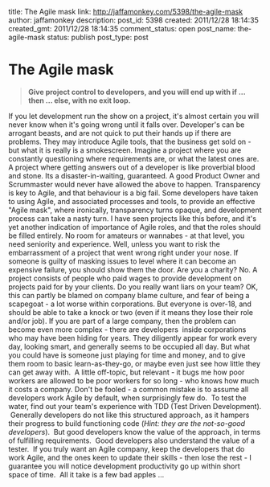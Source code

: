 title: The Agile mask
link: http://jaffamonkey.com/5398/the-agile-mask
author: jaffamonkey
description: 
post_id: 5398
created: 2011/12/28 18:14:35
created_gmt: 2011/12/28 18:14:35
comment_status: open
post_name: the-agile-mask
status: publish
post_type: post

# The Agile mask

> **Give project control to developers, and you will end up with if ... then ... else, with no exit loop.**

If you let development run the show on a project, it's almost certain you will never know when it's going wrong until it falls over. Developer's can be arrogant beasts, and are not quick to put their hands up if there are problems. They may introduce Agile tools, that the business get sold on - but what it is really is a smokescreen. Imagine a project where you are constantly questioning where requirements are, or what the latest ones are. A project where getting answers out of a developer is like proverbial blood and stone. Its a disaster-in-waiting, guaranteed. A good Product Owner and Scrummaster would never have allowed the above to happen. Transparency is key to Agile, and that behaviour is a big fail. Some developers have taken to using Agile, and associated processes and tools, to provide an effective "Agile mask", where ironically, transparency turns opaque, and development process can take a nasty turn. I have seen projects like this before, and it's yet another indication of importance of Agile roles, and that the roles should be filled entirely. No room for amateurs or wannabes - at that level, you need seniority and experience. Well, unless you want to risk the embarrassment of a project that went wrong right under your nose. If someone is guilty of masking issues to level where it can become an expensive failure, you should show them the door. Are you a charity? No. A project consists of people who paid wages to provide development on projects paid for by your clients. Do you really want liars on your team? OK, this can partly be blamed on company blame culture, and fear of being a scapegoat - a lot worse within corporations. But everyone is over-18, and should be able to take a knock or two (even if it means they lose their role and/or job). If you are part of a large company, then the problem can become even more complex - there are developers  inside corporations who may have been hiding for years. They diligently appear for work every day, looking smart, and generally seems to be occupied all day. But what you could have is someone just playing for time and money, and to give them room to basic learn-as-they-go, or maybe even just see how little they can get away with.  A little off-topic, but relevant - it bugs me how poor workers are allowed to be poor workers for so long - who knows how much it costs a company. Don't be fooled - a common mistake is to assume all developers work Agile by default, when surprisingly few do.  To test the water, find out your team's experience with TDD (Test Driven Development).  Generally developers do not like this structured approach, as it hampers their progress to build functioning code (_Hint: they are the not-so-good developers_).  But good developers know the value of the approach, in terms of fulfilling requirements.  Good developers also understand the value of a tester.  If you truly want an Agile company, keep the developers that do work Agile, and the ones keen to update their skills - then lose the rest - I guarantee you will notice development productivity go up within short space of time.  All it take is a few bad apples ...